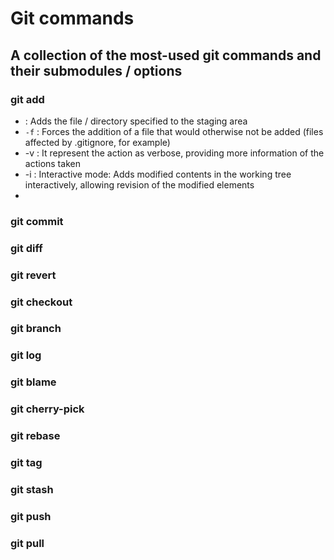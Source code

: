 # Git commands

## A collection of the most-used git commands and their submodules / options

### git add
- <filename> : Adds the file / directory specified to the staging area
- `-f` : Forces the addition of a file that would otherwise not be added (files affected by .gitignore, for example)
- -v : It represent the action as verbose, providing more information of the actions taken
- -i : Interactive mode: Adds modified contents in the working tree interactively, allowing revision of the modified elements
- 

### git commit

### git diff

### git revert

### git checkout

### git branch

### git log

### git blame

### git cherry-pick

### git rebase

### git tag

### git stash

### git push

### git pull
